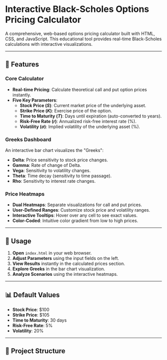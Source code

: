 # Interactive Black-Scholes Options Pricing Calculator

A comprehensive, web-based options pricing calculator built with HTML, CSS, and JavaScript. This educational tool provides real-time Black-Scholes calculations with interactive visualizations.

***

## 🚀 Features

### Core Calculator
* **Real-time Pricing**: Calculate theoretical call and put option prices instantly.
* **Five Key Parameters**:
    * **Stock Price ($S$)**: Current market price of the underlying asset.
    * **Strike Price ($K$)**: Exercise price of the option.
    * **Time to Maturity ($T$)**: Days until expiration (auto-converted to years).
    * **Risk-Free Rate ($r$)**: Annualized risk-free interest rate (%).
    * **Volatility ($\sigma$)**: Implied volatility of the underlying asset (%).

### Greeks Dashboard
An interactive bar chart visualizes the "Greeks":
* **Delta**: Price sensitivity to stock price changes.
* **Gamma**: Rate of change of Delta.
* **Vega**: Sensitivity to volatility changes.
* **Theta**: Time decay (sensitivity to time passage).
* **Rho**: Sensitivity to interest rate changes.

### Price Heatmaps
* **Dual Heatmaps**: Separate visualizations for call and put prices.
* **User-Defined Ranges**: Customize stock price and volatility ranges.
* **Interactive Tooltips**: Hover over any cell to see exact values.
* **Color-Coded**: Intuitive color gradient from low to high prices.

***

## 🎯 Usage

1.  **Open** `index.html` in your web browser.
2.  **Adjust Parameters** using the input fields on the left.
3.  **View Results** instantly in the calculated prices section.
4.  **Explore Greeks** in the bar chart visualization.
5.  **Analyze Scenarios** using the interactive heatmaps.

***

## 📊 Default Values

* **Stock Price**: $100
* **Strike Price**: $105
* **Time to Maturity**: 30 days
* **Risk-Free Rate**: 5%
* **Volatility**: 20%

***

## 📁 Project Structure
